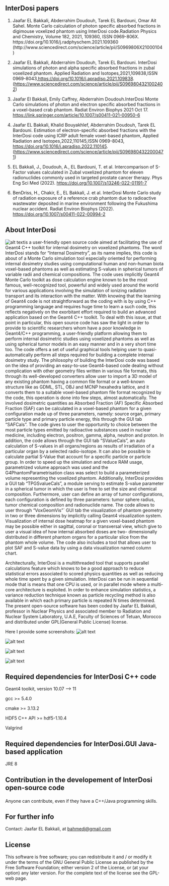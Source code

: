  
<b><h2>InterDosi papers</h2> </b> 
1. <p>Jaafar EL Bakkali, Abderrahim Doudouh, Tarek EL Bardouni, Omar Ait Sahel. Monte Carlo calculation of photon specific absorbed fractions in digimouse voxelized phantom using InterDosi code.Radiation Physics and Chemistry, Volume 182, 2021, 109360, ISSN 0969-806X. https://doi.org/10.1016/j.radphyschem.2021.109360 (http://www.sciencedirect.com/science/article/pii/S0969806X21000104)

2. Jaafar EL Bakkali, Abderrahim Doudouh, Tarek EL Bardouni. InterDosi simulations of photon and alpha specific absorbed fractions in zubal voxelized phantom. Applied Radiation and Isotopes,2021,109838,ISSN 0969-8043,https://doi.org/10.1016/j.apradiso.2021.109838. (https://www.sciencedirect.com/science/article/pii/S0969804321002402)
</p>

3. Jaafar El Bakkali, Emily Caffrey, Abderrahim Doudouh.InterDosi Monte Carlo simulations of photon and electron specific absorbed fractions in a voxel-based crab phantom. Radiat Environ Biophys 2021 Oct 17. https://link.springer.com/article/10.1007/s00411-021-00950-6

5. Jaafar EL Bakkali, Khalid Bouyakhlef, Abderrahim Doudouh, Tarek EL Bardouni.
Estimation of electron-specific absorbed fractions with the InterDosi code using ICRP adult female voxel-based phantom,
Applied Radiation and Isotopes,2022,110145,ISSN 0969-8043, https://doi.org/10.1016/j.apradiso.2022.110145.
(https://www.sciencedirect.com/science/article/pii/S0969804322000471)
6. EL Bakkali, J., Doudouh, A., EL Bardouni, T. et al. Intercomparison of S-Factor values calculated in Zubal voxelized phantom for eleven radionuclides commonly used in targeted prostate cancer therapy. Phys Eng Sci Med (2022). https://doi.org/10.1007/s13246-022-01191-7

7. BenDriss, H., Chakir, E., EL Bakkali, J. et al. InterDosi Monte Carlo study of radiation exposure of a reference crab phantom due to radioactive wastewater deposited in marine environment following the Fukushima nuclear accident. Radiat Environ Biophys (2022). https://doi.org/10.1007/s00411-022-00994-2



<b><h2> About InterDosi</h2> </b> 


![alt text](https://github.com/EL-Bakkali-Jaafar/InterDosi/blob/master/InterDosi-LOgo.png)is a user-friendly open source code aimed at facilitating the use of Geant4 C++ toolkit for internal dosimetry on voxelized phantoms.
The word InterDosi stands for “Internal Dosimetry”, as its name implies, this code is about of a
Monte Carlo simulation tool especially oriented for performing internal dosimetry studies using
computational human and non-human biota voxel-based phantoms as well as estimating S-values
in spherical tumors of variable radii and chemical compositions. The code uses implicitly Geant4
Monte Carlo toolkit as dose calculation engine known to be the most famous, well-recognized
tool, powerful and widely used around the world for various applications involving the
simulation of ionizing radiation transport and its interaction with the matter.
With knowing that the learning of Geant4 code is not straightforward as the coding with is by
using C++ programming language and requires huge time to learn a such code, this reflects
negatively on the exorbitant effort required to build an advanced application based on the Geant4
C++ toolkit. To deal with this issue, at that point in particular, this open source code has saw the
light in order to provide to scientific researchers whom have a poor knowledge in Geant4/C++
programming, a user-friendly platform allowing them to perform internal dosimetric studies
 using voxelized phantoms as well as using spherical tumor models in an easy manner and in a
very short time too. The code offers a set of useful graphical tools helping user to quasi-
automatically perform all steps required for building a complete internal dosimetry study. The
philosophy of building the InterDosi code was based on the idea of providing an easy-to-use
Geant4-based code dealing without complication with other geometry files written in various file
formats, this through its well-developed converters allow user to import a 3D model of any
existing phantom having a common file format or a well-known structure like as GDML, STL,
OBJ and MCNP hexahedra lattice, and it converts them to a suitable voxel-based phantom file
format recognized by the code, this operation is done into few steps, almost automatically. The
involved dosimetric quantities as Absorbed Fraction (AF) Specific Absorbed Fraction (SAF) can
be calculated in a voxel-based phantom for a given configuration made up of three parameters,
namely: source organ, primary particle type and primary particle energy, this through the GUI
tab “SAFCals”. The code gives to user the opportunity to choice between the most particle types
emitted by radioactive substances used in nuclear medicine, including electron, positron, gamma,
alpha, neutron and proton. In addition, the code allows through the GUI tab “SValueCals”, an
auto calculation of S-values in all organs/regions as results of irradiation of a particular organ by
a selected radio-isotope. It can also be possible to calculate partial S-Value that account for a
specific particle or particle group. In order to speed up the simulation and reduce RAM usage,
parametrized volume approach was used and the G4PhantomParametrisation class was select to
build a parameterized volume representing the voxelized phantom. Additionally, InterDosi
provides a GUI tab “TPGSvalueCals”, a module serving to estimate S-value parameter in a
spherical tumor in which the user is free to set the size and chemical composition. Furthermore,
user can define an array of tumor configurations, each configuration is defined by three
parameters: tumor sphere radius, tumor chemical composition and radionuclide name. The code
allows to user through “VoxGeomVis”` GUI tab the visualization of phantom geometry in two or
three dimensions by implicitly calling Geant4 visualization system. Visualization of internal dose
heatmap for a given voxel-based phantom may be possible either in sagittal, coronal or
transversal view, which give to user a visual idea of how internal absorbed doses are two-
dimensionally distributed in different phantom organs for a particular slice from the phantom
whole volume. The code also includes a tool that allows user to plot SAF and S-value data by
using a data visualization named column chart.

Architecturally, InterDosi is a multithreaded tool that supports parallel calculations feature which
knows to be a good approach to reduce statistical errors associated to scored physics quantities as
well as reducing whole time spent by a given simulation. InterDosi can be run in sequential
mode that is means that one CPU is used, or in parallel mode where a multi-core architecture is
exploited. In order to enhance simulation statistics, a variance reduction technique known as
particle recycling method is also available in which each primary particle is repeated N times
determined.
The present open-source software has been coded by Jaafar EL Bakkali, professor in Nuclear
Physics and associated member to Radiation and Nuclear System Laboratory, U.A.E, Faculty of
Sciences of Tetuan, Morocco and distributed under GPL(General Public License) license.



 Here I provide some screenshots:
![alt text](https://github.com/EL-Bakkali-Jaafar/InterDosi/blob/master/InterDosi1.20.png)

![alt text](https://github.com/EL-Bakkali-Jaafar/InterDosi/blob/master/InterDosi-1.2.1.png)

![alt text](https://github.com/EL-Bakkali-Jaafar/InterDosi/blob/master/InterDosi-1.2.2.png)

![alt text](https://github.com/EL-Bakkali-Jaafar/InterDosi/blob/master/InterDosi-1.2.png)



<h2> Required dependencies for InterDosi C++ code</h2>
   <p>Geant4 toolkit, version 10.07 --> 11  </p>
   <p>gcc >= 5.4.0</p>
   <p>cmake >= 3.13.2</p>
   <p>HDF5 C++ API >= hdf5-1.10.4</p>
   <p>Valgrind</p>
<h2>Required dependencies for InterDosi.GUI Java-based application
</h2> </b> 
   <p>JRE 8</p>
   
<b><h2> Contribution in the developement of InterDosi open-source code
</h2> </b> 
<p> Anyone can contribute, even if they have a C++/Java programming skills.</p>

<b><h2> For further info</h2> </b> 
<p>Contact:
Jaafar EL Bakkali, at  <a href="mailto:bahmedj@gmail.com">bahmedj@gmail.com</a>  </p>
<h2> License</h2> 
<p>This software is free software; you can redistribute it and / or modify it under the terms of the GNU General Public License as published by the Free Software Foundation; either version 2 of the License, or (at your option) any later version. For the complete text of the license see the GPL-web page.</p>


